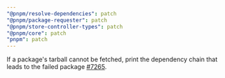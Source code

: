 ```yaml
---
"@pnpm/resolve-dependencies": patch
"@pnpm/package-requester": patch
"@pnpm/store-controller-types": patch
"@pnpm/core": patch
"pnpm": patch
---
```


If a package's tarball cannot be fetched, print the dependency chain that leads to the failed package [#7265](https://github.com/pnpm/pnpm/pull/7265).
